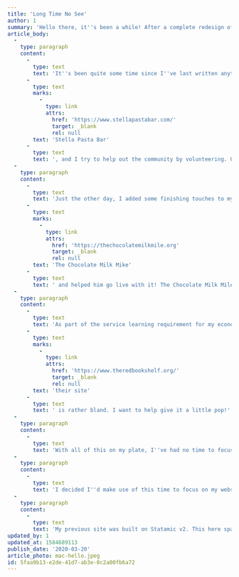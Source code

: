 ```yaml
---
title: 'Long Time No See'
author: 1
summary: 'Hello there, it''s been a while! After a complete redesign of my site, I figured it was about time I wrote something!'
article_body:
  -
    type: paragraph
    content:
      -
        type: text
        text: 'It''s been quite some time since I''ve last written anything on here, so this one will get you up to speed with what''s going on in my life. It''s been quite crazy lately. I go to school full time, I work at Apple and '
      -
        type: text
        marks:
          -
            type: link
            attrs:
              href: 'https://www.stellapastabar.com/'
              target: _blank
              rel: null
        text: 'Stella Pasta Bar'
      -
        type: text
        text: ', and I try to help out the community by volunteering. On top of that, there''s a worldwide pandemic going on. What a year so far.'
  -
    type: paragraph
    content:
      -
        type: text
        text: 'Just the other day, I added some finishing touches to my friend Nick''s website for '
      -
        type: text
        marks:
          -
            type: link
            attrs:
              href: 'https://thechocolatemilkmile.org'
              target: _blank
              rel: null
        text: 'The Chocolate Milk Mike'
      -
        type: text
        text: ' and helped him go live with it! The Chocolate Milk Mile is an event that he''s putting on to celebrate the life of Noah Farrelly, who loved running but unfortunately was struck and killed by a car while he was running. The site looks pretty simple, but there''s some pretty cool stuff goin'' on behind the scene. Stay tuned for a technical post talking about that site''s inner-workings.'
  -
    type: paragraph
    content:
      -
        type: text
        text: 'As part of the service learning requirement for my economics class, I''ve also been working with The RED Bookshelf. They''re a non-profit organization devoted to providing free children’s books to kids throughout Albany. Their goal is to ensure that all children, regardless of income, have access to books. I''m offering my web development skills to help them improve their web presence. Right now, '
      -
        type: text
        marks:
          -
            type: link
            attrs:
              href: 'https://www.theredbookshelf.org/'
              target: _blank
              rel: null
        text: 'their site'
      -
        type: text
        text: ' is rather bland. I want to help give it a little pop!'
  -
    type: paragraph
    content:
      -
        type: text
        text: 'With all of this on my plate, I''ve had no time to focus on myself. I haven''t had any time to write, learn new skills, or make things I''m passionate about. However, it''s spring break and there''s a pandemic that''s seemingly caused the entire world to shut down. Because of it, I have another week of break, Apple closed all of its stores until further notice, and nobody can go to restaurants. So with all this going on, I''ve had nothing but free time these past few days.'
  -
    type: paragraph
    content:
      -
        type: text
        text: 'I decided I''d make use of this time to focus on my website. First, I wanted to redesign it. I wanted it to be more minimal than my previous design which was full of hot pink and bright colors. Secondly, I want to actually write more content, because I certainly have been lacking. I really want to start writing more technical articles to share what I know, and to learn more. I also want to write more about cooking. I want to share recipes and techniques I''ve learned, and instill my love for food in others.'
  -
    type: paragraph
    content:
      -
        type: text
        text: 'My previous site was built on Statamic v2. This here sparkly, new site is a Laravel application with the Statamic v3 CMS package installed. Granted it''s still in beta and will probably break, it''s a powerful system and I''m willing to chance it. Statamic really makes content creation and management a cinch, and will enable me to focus on creating more content, so stay tuned for more goodies.'
updated_by: 1
updated_at: 1584689113
publish_date: '2020-03-20'
article_photo: mac-hello.jpeg
id: 5faa9b13-e2de-41d7-ab3e-0c2a00fb6a72
---
```

